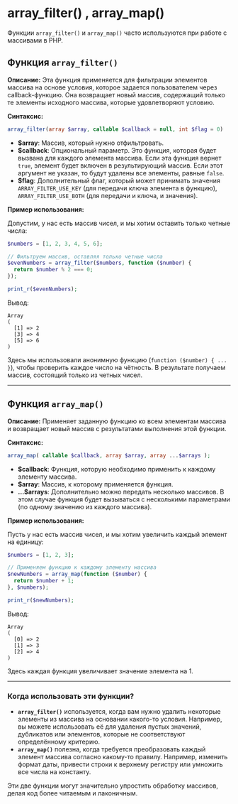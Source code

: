 # array_filter() , array_map()
Функции `array_filter()` и `array_map()` часто используются при работе с массивами в PHP.

## Функция `array_filter()`

**Описание:** Эта функция применяется для фильтрации элементов массива на основе условия, которое задается пользователем через callback-функцию. Она возвращает новый массив, содержащий только те элементы исходного массива, которые удовлетворяют условию.

**Синтаксис:**
```php
array_filter(array $array, callable $callback = null, int $flag = 0)
```

- **$array**: Массив, который нужно отфильтровать.
- **$callback**: Опциональный параметр. Это функция, которая будет вызвана для каждого элемента массива. Если эта функция вернет `true`, элемент будет включен в результирующий массив. Если этот аргумент не указан, то будут удалены все элементы, равные `false`.
- **$flag**: Дополнительный флаг, который может принимать значения `ARRAY_FILTER_USE_KEY` (для передачи ключа элемента в функцию), `ARRAY_FILTER_USE_BOTH` (для передачи и ключа, и значения).

**Пример использования:**

Допустим, у нас есть массив чисел, и мы хотим оставить только четные числа:

```php
$numbers = [1, 2, 3, 4, 5, 6];

// Фильтруем массив, оставляя только четные числа
$evenNumbers = array_filter($numbers, function ($number) {
  return $number % 2 === 0;
});

print_r($evenNumbers);
```

Вывод:
```
Array
(
  [1] => 2
  [3] => 4
  [5] => 6
)
```

Здесь мы использовали анонимную функцию (`function ($number) { ... }`), чтобы проверить каждое число на чётность. В результате получаем массив, состоящий только из четных чисел.

---

## Функция `array_map()`

**Описание:** Применяет заданную функцию ко всем элементам массива и возвращает новый массив с результатами выполнения этой функции.

**Синтаксис:**
```php
array_map( callable $callback, array $array, array ...$arrays );
```

- **$callback**: Функция, которую необходимо применить к каждому элементу массива.
- **$array**: Массив, к которому применяется функция.
- **...$arrays**: Дополнительно можно передать несколько массивов. В этом случае функция будет вызываться с несколькими параметрами (по одному значению из каждого массива).

**Пример использования:**

Пусть у нас есть массив чисел, и мы хотим увеличить каждый элемент на единицу:

```php
$numbers = [1, 2, 3];

// Применяем функцию к каждому элементу массива
$newNumbers = array_map(function ($number) {
  return $number + 1;
}, $numbers);

print_r($newNumbers);
```

Вывод:
```
Array
(
  [0] => 2
  [1] => 3
  [2] => 4
)
```

Здесь каждая функция увеличивает значение элемента на 1.

---

### Когда использовать эти функции?

- **`array_filter()`** используется, когда вам нужно удалить некоторые элементы из массива на основании какого-то условия. Например, вы можете использовать её для удаления пустых значений, дубликатов или элементов, которые не соответствуют определённому критерию.
- **`array_map()`** полезна, когда требуется преобразовать каждый элемент массива согласно какому-то правилу. Например, изменить формат даты, привести строки к верхнему регистру или умножить все числа на константу.

Эти две функции могут значительно упростить обработку массивов, делая код более читаемым и лаконичным.
